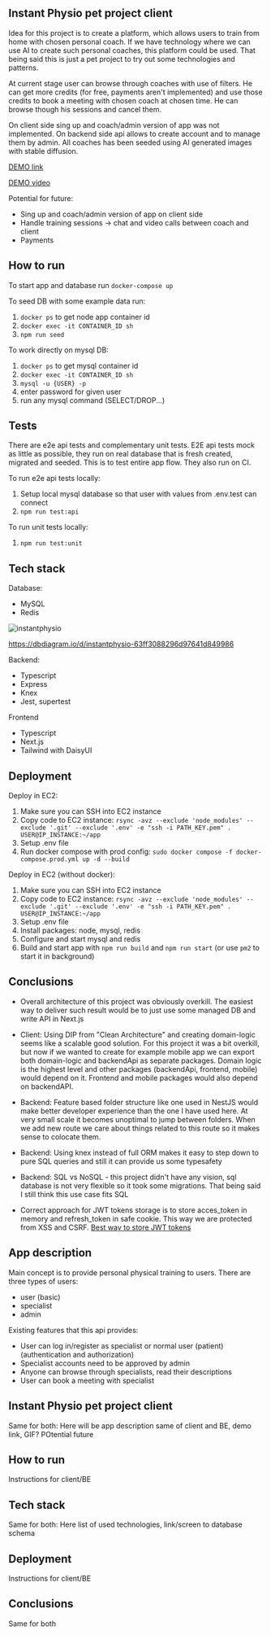 ## Instant Physio pet project client

Idea for this project is to create a platform, which allows users to train from home with chosen personal coach.
If we have technology where we can use AI to create such personal coaches, this platform could be used.
That being said this is just a pet project to try out some technologies and patterns.

At current stage user can browse through coaches with use of filters. He can get more credits (for free, payments aren't implemented) and use those credits to book a meeting with chosen coach at chosen time. He can browse though his sessions and cancel them.

On client side sing up and coach/admin version of app was not implemented. On backend side api allows to create account and to manage them by admin. All coaches has been seeded using AI generated images with stable diffusion.

[DEMO link](https://instant-physio-frontend.vercel.app/)

[DEMO video](https://github.com/kamosz08/instant-physio-frontend/assets/38498544/5ba383a3-f735-4f03-b84a-2179df2435e2)


Potential for future:
- Sing up and coach/admin version of app on client side
- Handle training sessions -> chat and video calls between coach and client
- Payments

## How to run

To start app and database run `docker-compose up`

To seed DB with some example data run:
1. `docker ps` to get node app container id
2. `docker exec -it CONTAINER_ID sh`
3. `npm run seed`

To work directly on mysql DB:
1. `docker ps` to get mysql container id
2. `docker exec -it CONTAINER_ID sh`
3. `mysql -u {USER} -p`
4. enter password for given user
4. run any mysql command (SELECT/DROP...)

## Tests

There are e2e api tests and complementary unit tests. E2E api tests mock as little as possible, they run on real database that is fresh created, migrated and seeded. This is to test entire app flow. They also run on CI.

To run e2e api tests locally:
1. Setup local mysql database so that user with values from .env.test can connect
2. `npm run test:api`

To run unit tests locally:
1. `npm run test:unit`

## Tech stack

Database:
- MySQL
- Redis

![instantphysio](https://github.com/kamosz08/instant-physio-frontend/assets/38498544/adbd1e42-6acd-4723-a5b9-1aa6b6812329)

https://dbdiagram.io/d/instantphysio-63ff3088296d97641d849986

Backend:
- Typescript
- Express
- Knex
- Jest, supertest

Frontend
- Typescript
- Next.js
- Tailwind with DaisyUI


## Deployment

Deploy in EC2:
1. Make sure you can SSH into EC2 instance
2. Copy code to EC2 instance: 
`rsync -avz --exclude 'node_modules' --exclude '.git' --exclude '.env' -e "ssh -i PATH_KEY.pem" . USER@IP_INSTANCE:~/app`
3. Setup .env file
4. Run docker compose with prod config: `sudo docker compose -f docker-compose.prod.yml up -d --build`

Deploy in EC2 (without docker):
1. Make sure you can SSH into EC2 instance
2. Copy code to EC2 instance: 
`rsync -avz --exclude 'node_modules' --exclude '.git' --exclude '.env' -e "ssh -i PATH_KEY.pem" . USER@IP_INSTANCE:~/app`
3. Setup .env file
4. Install packages: node, mysql, redis
5. Configure and start mysql and redis
6. Build and start app with `npm run build` and `npm run start` (or use `pm2` to start it in background)

## Conclusions
- Overall architecture of this project was obviously overkill. The easiest way to deliver such result would be to just use some managed DB and write API in Next.js

- Client: Using DIP from "Clean Architecture" and creating domain-logic seems like a scalable good solution. For this project it was a bit overkill, but now if we wanted to create for example mobile app we can export both domain-logic and backendApi as separate packages. Domain logic is the highest level and other packages (backendApi, frontend, mobile) would depend on it. Frontend and mobile packages would also depend on backendAPI.

- Backend: Feature based folder structure like one used in NestJS would make better developer experience than the one I have used here. At very small scale it becomes unoptimal to jump between folders. When we add new route we care about things related to this route so it makes sense to colocate them.

- Backend: Using knex instead of full ORM makes it easy to step down to pure SQL queries and still it can provide us some typesafety

- Backend: SQL vs NoSQL - this project didn't have any vision, sql database is not very flexible so it took some migrations. That being said I still think this use case fits SQL

- Correct approach for JWT tokens storage is to store acces_token in memory and refresh_token in safe cookie. This way we are protected from XSS and CSRF. [Best way to store JWT tokens](https://dev.to/cotter/localstorage-vs-cookies-all-you-need-to-know-about-storing-jwt-tokens-securely-in-the-front-end-15id)




## App description

Main concept is to provide personal physical training to users. There are three types of users:
- user (basic)
- specialist
- admin

Existing features that this api provides:
- User can log in/register as specialist or normal user (patient) (authentication and authorization)
- Specialist accounts need to be approved by admin
- Anyone can browse through specialists, read their descriptions
- User can book a meeting with specialist

## Instant Physio pet project client

Same for both: Here will be app description same of client and BE, demo link, GIF? POtential future

## How to run

Instructions for client/BE

## Tech stack
Same for both: Here list of used technologies, link/screen to database schema

## Deployment
Instructions for client/BE

## Conclusions
Same for both